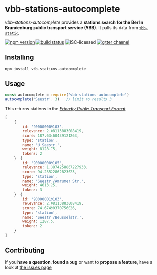 # vbb-stations-autocomplete

*vbb-stations-autocomplete* provides a **stations search for the Berlin Brandenburg public transport service (VBB)**. It pulls its data from [`vbb-static`](https://github.com/derhuerst/vbb-static).

[![npm version](https://img.shields.io/npm/v/vbb-stations-autocomplete.svg)](https://www.npmjs.com/package/vbb-stations-autocomplete)
[![build status](https://img.shields.io/travis/derhuerst/vbb-stations-autocomplete.svg)](https://travis-ci.org/derhuerst/vbb-stations-autocomplete)
![ISC-licensed](https://img.shields.io/github/license/derhuerst/vbb-stations-autocomplete.svg)
[![gitter channel](https://badges.gitter.im/derhuerst/vbb-rest.svg)](https://gitter.im/derhuerst/vbb-rest)


## Installing

```shell
npm install vbb-stations-autocomplete
```


## Usage

```javascript
const autocomplete = require('vbb-stations-autocomplete')
autocomplete('Seestr', 3)   // limit to results 3
```

This returns stations in the [*Friendly Public Transport Format*](https://github.com/public-transport/friendly-public-transport-format).

```javascript
[
	{
		id: '900000009103',
		relevance: 2.08113883008419,
		score: 187.63460439121263,
		type: 'station',
		name: 'U Seestr.',
		weight: 8128.75,
		tokens: 2
	}, {
		id: '900000009105',
		relevance: 1.3874258867227933,
		score: 94.23522862823623,
		type: 'station',
		name: 'Seestr./Amrumer Str.',
		weight: 4613.25,
		tokens: 3
	}, {
		id: '900000019103',
		relevance: 2.08113883008419,
		score: 74.67490370756026,
		type: 'station',
		name: 'Seestr./Beusselstr.',
		weight: 1287.5,
		tokens: 2
	}
]
```


## Contributing

If you **have a question**, **found a bug** or want to **propose a feature**, have a look at [the issues page](https://github.com/derhuerst/vbb-stations-autocomplete/issues).
